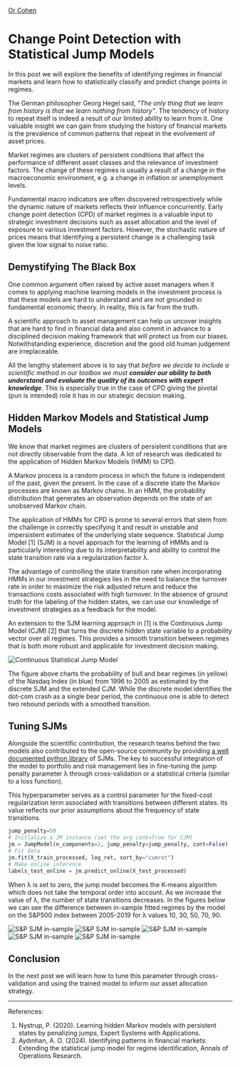 [Or Cohen](/index.html)
# Change Point Detection with Statistical Jump Models
In this post we will explore the benefits of identifying regimes in financial markets and learn how to statistically classify and predict change points in regimes. 
 
The German philosopher Georg Hegel said, *"The only thing that we learn from history is that we learn nothing from history"*. The tendency of history to repeat itself is indeed a result of our limited ability to learn from it. One valuable insight we can gain from studying the history of financial markets is the prevalence of common patterns that repeat in the evolvement of asset prices.

Market regimes are clusters of persistent conditions that affect the performance of different asset classes and the relevance of investment factors. The change of these regimes is usually a result of a change in the macroeconomic environment, e.g. a change in inflation or unemployment levels.

Fundamental macro indicators are often discovered retrospectively while the dynamic nature of markets reflects their influence concurrently. Early change point detection (CPD) of market regimes is a valuable input to strategic investment decisions such as asset allocation and the level of exposure to various investment factors.  However, the stochastic nature of prices means that identifying a persistent change is a challenging task given the low signal to noise ratio.

## Demystifying The Black Box 
One common argument often raised by active asset managers when it comes to applying machine learning models in the investment process is that these models are hard to understand and are not grounded in fundamental economic theory. In reality, this is far from the truth.
 
 A scientific approach to asset management can help us uncover insights that are hard to find in financial data and also commit in advance to a disciplined decision making framework that will protect us from our biases. Notwithstanding experience, discretion and the good old human judgement are irreplaceable. 

All the lengthy statement above is to say that _before we decide to include a scientific method in our toolbox we must **consider our ability to both understand and evaluate the quality of its outcomes with expert knowledge**_. This is especially true in the case of CPD giving the pivotal (pun is intended) role it has in our strategic decision making. 

## Hidden Markov Models and Statistical Jump Models
We know that market regimes are clusters of persistent conditions that are not directly observable from the data. A lot of research was dedicated to the application of Hidden Markov Models (HMM) to CPD.

A Markov process is a random process in which the future is independent of the past, given the present. In the case of a discrete state the Markov processes are known as Markov chains. In an HMM, the probability distribution that generates an observation depends on the state of an unobserved Markov chain. 

The application of HMMs for CPD is prone to several errors that stem from the challenge in correctly specifying it and result in unstable and impersistent estimates of the underlying state sequence. Statistical Jump Model [1] (SJM) is a novel approach for the learning of HMMs and is particularly interesting due to its interpretability and ability to control the state transition rate via a regularization factor λ. 

The advantage of controlling the state transition rate when incorporating HMMs in our investment strategies lies in the need to balance the turnover rate in order to maximize the risk adjusted return and reduce the transactions costs associated with high turnover. In the absence of ground truth for the labeling of the hidden states, we can use our knowledge of investment strategies as a feedback for the model. 

An extension to the SJM learning approach in [1] is the Continuous Jump Model (CJM) [2] that turns the discrete hidden state variable to a probability vector over all regimes. This provides a smooth transition between regimes that is both more robust and applicable for investment decision making.

![Continuous Statistical Jump Model](/images/sjm1.png)

The figure above charts the probability of bull and bear regimes (in yellow) of the Nasdaq Index (in blue) from 1996 to 2005 as estimated by the discrete SJM and the extended CJM. While the discrete model identifies the dot-com crash as a single bear period, the continuous one is able to detect two rebound periods with a smoothed transition.

## Tuning SJMs
Alongside the scientific contribution, the research teams behind the two models also contributed to the open-source community by providing [a well documented python library](https://github.com/Yizhan-Oliver-Shu/jump-models?tab=readme-ov-file) of SJMs. The key to successful integration of the model to portfolio and risk management lies in fine-tuning the jump penalty parameter λ through cross-validation or a statistical criteria (similar to a loss function).

This  hyperparameter serves as a control parameter for the fixed-cost regularization term associated with transitions between different states. Its value reflects our prior assumptions about the frequency of state transitions.

```python
jump_penalty=50
# Initlalize a JM instance (set the arg cont=True for CJM)
jm = JumpModel(n_components=2, jump_penalty=jump_penalty, cont=False)
# Fit data
jm.fit(X_train_processed, log_ret, sort_by="cumret")
# Make online inference
labels_test_online = jm.predict_online(X_test_processed)
```
When λ is set to zero, the jump model becomes the K-means algorithm which does not take the temporal order into account. As we increase the value of λ, the number of state transitions decreases. In the figures below we can see the difference between in-sample fitted regimes by the model on the S&P500 index between 2005-2019 for λ values 10, 30, 50, 70, 90. 

![S&P SJM in-sample](/images/sjm2.png)
![S&P SJM in-sample](/images/sjm3.png)
![S&P SJM in-sample](/images/sjm4.png)
![S&P SJM in-sample](/images/sjm5.png)
![S&P SJM in-sample](/images/sjm6.png)

## Conclusion

In the next post we will learn how to tune this parameter through cross-validation and using the trained model to inform our asset allocation strategy.

___
References:
1.  Nystrup, P. (2020). Learning hidden Markov models with persistent states by penalizing jumps, Expert Systems with Applications.
2. Aydınhan, A. O. (2024). Identifying patterns in financial markets: Extending the statistical jump model for regime identification, Annals of Operations Research.
